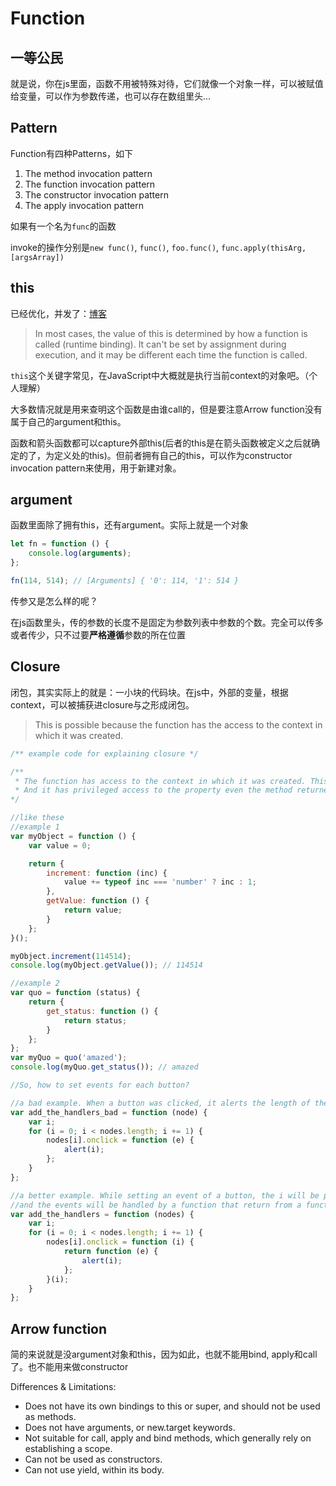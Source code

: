 # Function

## 一等公民

就是说，你在js里面，函数不用被特殊对待，它们就像一个对象一样，可以被赋值给变量，可以作为参数传递，也可以存在数组里头...

## Pattern

Function有四种Patterns，如下

1. The method invocation pattern
2. The function invocation pattern
3. The constructor invocation pattern
4. The apply invocation pattern

如果有一个名为`func`的函数

invoke的操作分别是`new func()`, `func()`, `foo.func()`, `func.apply(thisArg, [argsArray])`

## this

已经优化，并发了：[博客](https://blog.situ2001.com/contents/f7dd0265df9c/)

> In most cases, the value of this is determined by how a function is called (runtime binding). It can't be set by assignment during execution, and it may be different each time the function is called.

`this`这个关键字常见，在JavaScript中大概就是执行当前context的对象吧。（个人理解）

大多数情况就是用来查明这个函数是由谁call的，但是要注意Arrow function没有属于自己的argument和this。

函数和箭头函数都可以capture外部this(后者的this是在箭头函数被定义之后就确定的了，为定义处的this)。但前者拥有自己的this，可以作为constructor invocation pattern来使用，用于新建对象。

## argument

函数里面除了拥有this，还有argument。实际上就是一个对象

``` javascript
let fn = function () {
    console.log(arguments);
};

fn(114, 514); // [Arguments] { '0': 114, '1': 514 }
```

传参又是怎么样的呢？

在js函数里头，传的参数的长度不是固定为参数列表中参数的个数。完全可以传多或者传少，只不过要**严格遵循**参数的所在位置

## Closure

闭包，其实实际上的就是：一小块的代码块。在js中，外部的变量，根据context，可以被捕获进closure与之形成闭包。

> This is possible because the function has the access to the context in which it was created.

``` javascript
/** example code for explaining closure */

/** 
 * The function has access to the context in which it was created. This is called closure
 * And it has privileged access to the property even the method returned
*/

//like these
//example 1
var myObject = function () {
    var value = 0;

    return {
        increment: function (inc) {
            value += typeof inc === 'number' ? inc : 1;
        },
        getValue: function () {
            return value;
        }
    };
}();

myObject.increment(114514);
console.log(myObject.getValue()); // 114514

//example 2
var quo = function (status) {
    return {
        get_status: function () {
            return status;
        }
    };
};
var myQuo = quo('amazed');
console.log(myQuo.get_status()); // amazed

//So, how to set events for each button?

//a bad example. When a button was clicked, it alerts the length of the array of the nodes but not the ordinate.
var add_the_handlers_bad = function (node) {
    var i;
    for (i = 0; i < nodes.length; i += 1) {
        nodes[i].onclick = function (e) {
            alert(i);
        };
    }
};

//a better example. While setting an event of a button, the i will be passed into the function
//and the events will be handled by a function that return from a function.
var add_the_handlers = function (nodes) {
    var i;
    for (i = 0; i < nodes.length; i += 1) {
        nodes[i].onclick = function (i) {
            return function (e) {
                alert(i);
            };
        }(i);
    }
};
```

## Arrow function

简的来说就是没argument对象和this，因为如此，也就不能用bind, apply和call了。也不能用来做constructor

Differences & Limitations:

- Does not have its own bindings to this or super, and should not be used as methods.
- Does not have arguments, or new.target keywords.
- Not suitable for call, apply and bind methods, which generally rely on establishing a scope.
- Can not be used as constructors.
- Can not use yield, within its body.
